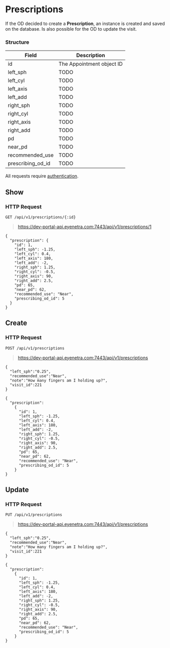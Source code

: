 # Prescriptions

If the OD decided to create a **Prescription**, an instance is created and saved on the database. Is also possible for the OD to update the visit.

### Structure

Field             | Description
----------------- | -------------------------------------------------------------------------------
id                | The Appointment object ID
left_sph          | TODO
left_cyl          | TODO
left_axis         | TODO
left_add          | TODO
right_sph         | TODO
right_cyl         | TODO
right_axis        | TODO
right_add         | TODO
pd                | TODO
near_pd           | TODO
recommended_use   | TODO
prescribing_od_id | TODO

<aside class="warn">
All requests require <a href="#basic-authentication">authentication</a>.
</aside>

## Show

### HTTP Request

`GET /api/v1/prescriptions/{:id}`

> https://dev-portal-api.eyenetra.com:7443/api/v1/prescriptions/1

````
{
  "prescription": {
    "id": 1,
    "left_sph": -1.25,
    "left_cyl": 0.4,
    "left_axis": 180,
    "left_add": -2,
    "right_sph": 1.25,
    "right_cyl": -0.5,
    "right_axis": 90,
    "right_add": 2.5,
    "pd": 65,
    "near_pd": 62,
    "recommended_use": "Near",
    "prescribing_od_id": 5
  }
}
````

## Create

### HTTP Request

`POST /api/v1/prescriptions`

> https://dev-portal-api.eyenetra.com:7443/api/v1/prescriptions

````
{
  "left_sph":"0.25",
  "recommended_use":"Near",
  "note":"How many fingers am I holding up?",
  "visit_id":221
}
````

````
{
  "prescription":    
    {
      "id": 1,
      "left_sph": -1.25,
      "left_cyl": 0.4,
      "left_axis": 180,
      "left_add": -2,
      "right_sph": 1.25,
      "right_cyl": -0.5,
      "right_axis": 90,
      "right_add": 2.5,
      "pd": 65,
      "near_pd": 62,
      "recommended_use": "Near",
      "prescribing_od_id": 5
    }
}
````

## Update

### HTTP Request

`PUT /api/v1/prescriptions`

> https://dev-portal-api.eyenetra.com:7443/api/v1/prescriptions

````
{
  "left_sph":"0.25",
  "recommended_use":"Near",
  "note":"How many fingers am I holding up?",
  "visit_id":221
}
````

````
{
  "prescription":    
    {
      "id": 1,
      "left_sph": -1.25,
      "left_cyl": 0.4,
      "left_axis": 180,
      "left_add": -2,
      "right_sph": 1.25,
      "right_cyl": -0.5,
      "right_axis": 90,
      "right_add": 2.5,
      "pd": 65,
      "near_pd": 62,
      "recommended_use": "Near",
      "prescribing_od_id": 5
    }
}
````
